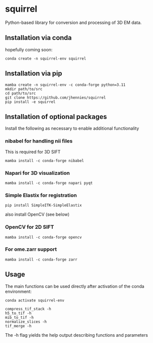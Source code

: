 # squirrel

Python-based library for conversion and processing of 3D EM data.

## Installation via conda

hopefully coming soon:

```
conda create -n squirrel-env squirrel
```

## Installation via pip

```
mamba create -n squirrel-env -c conda-forge python=3.11
mkdir path/to/src
cd path/to/src
git clone https://github.com/jhennies/squirrel
pip install -e squirrel
```

## Installation of optional packages

Install the following as necessary to enable additional functionality

### nibabel for handling nii files
This is required for 3D SIFT
```
mamba install -c conda-forge nibabel
```

### Napari for 3D visualization
```
mamba install -c conda-forge napari pyqt
```

### Simple Elastix for registration
```
pip install SimpleITK-SimpleElastix
```
also install OpenCV (see below)

### OpenCV for 2D SIFT 
```
mamba install -c conda-forge opencv
```

### For ome.zarr support
```
mamba install -c conda-forge zarr
```

## Usage

The main functions can be used directly after activation of the 
conda environment:

```
conda activate squirrel-env

compress_tif_stack -h
h5_to_tif -h
mib_to_tif -h
normalize_slices -h
tif_merge -h
```

The -h flag yields the help output describing functions and parameters
